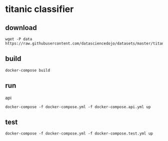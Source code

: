 # titanic classifier

## download

```shell
wget -P data https://raw.githubusercontent.com/datasciencedojo/datasets/master/titanic.csv
```

## build

```shell
docker-compose build
```

## run

api

```shell
docker-compose -f docker-compose.yml -f docker-compose.api.yml up
```

## test

```shell
docker-compose -f docker-compose.yml -f docker-compose.test.yml up
```
